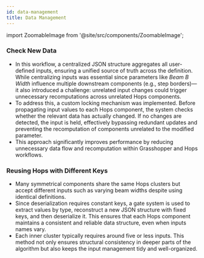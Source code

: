 ```yaml
---
id: data-management
title: Data Management
---
```


import ZoomableImage from '@site/src/components/ZoomableImage';

### Check New Data

- In this workflow, a centralized JSON structure aggregates all user-defined inputs, ensuring a unified source of truth across the definition. While centralizing inputs was essential since parameters like _Beam B Width_ influence multiple downstream components (e.g., step borders)—it also introduced a challenge: unrelated input changes could trigger unnecessary recomputations across unrelated Hops components.
- To address this, a custom locking mechanism was implemented. Before propagating input values to each Hops component, the system checks whether the relevant data has actually changed. If no changes are detected, the input is held, effectively bypassing redundant updates and preventing the recomputation of components unrelated to the modified parameter.
- This approach significantly improves performance by reducing unnecessary data flow and recomputation within Grasshopper and Hops workflows.

<ZoomableImage src="/img/data_management/deneme_1.png" alt="Human UI" />


### Reusing Hops with Different Keys    
- Many symmetrical components share the same Hops clusters but accept different inputs such as varying beam widths despite using identical definitions.
- Since deserialization requires constant keys, a gate system is used to extract values by type, reconstruct a new JSON structure with fixed keys, and then deserialize it. This ensures that each Hops component maintains a consistent and reliable data structure, even when inputs names vary.
- Each inner cluster typically requires around five or less inputs. This method not only ensures structural consistency in deeper parts of the algorithm but also keeps the input management tidy and well-organized.

<ZoomableImage src="/img/data_management/reusing_JSON.png" alt="Human UI" />



